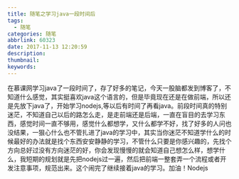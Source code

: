 ```yaml
---
title: 随笔之学习java一段时间后
tags:
  - 随笔
categories: 随笔
abbrlink: 60323
date: 2017-11-13 12:20:59
description:
thumbnail:
keywords:
---
```

在慕课网学习java了一段时间了，存了好多的笔记，今天一股脑都发到博客了，不知道什么感觉，其实挺喜欢java这个语言的，但是毕竟现在还是在做前端，所以还是先放下java了，开始学习nodejs,等以后有时间了再看java。前段时间真的特别迷茫，不知道自己以后的路怎么走，是走前端还是后端，一直在盲目的去学习东西，感觉时间一直不够用，感觉什么都想学，又什么都学不好，找了好多的人问也没结果，一狠心什么也不管扎进了java的学习中，其实当你迷茫不知道学什么的时候最好的办法就是找个东西安安静静的学习，不管什么只要是你感兴趣的，先找个方向总好过没有方向迷茫的好，你会发现慢慢的就会知道自己想怎么样，想学什么，我短期的规划就是先把nodejs过一遍，然后把前端一整套弄一个流程或者开发注意事项，规范出来。这个闹完了继续接着java的学习。加油！Nodejs